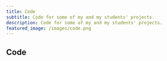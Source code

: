 ```yaml
---
title: Code
subtitle: Code for some of my and my students' projects.
description: Code for some of my and my students' projects.
featured_image: /images/code.png
---
```


## Code